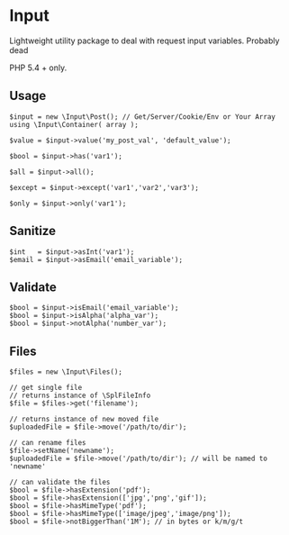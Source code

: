 # Input
Lightweight utility package to deal with request input variables. Probably dead

PHP 5.4 + only.

## Usage
    $input = new \Input\Post(); // Get/Server/Cookie/Env or Your Array using \Input\Container( array );

    $value = $input->value('my_post_val', 'default_value');

    $bool = $input->has('var1');

    $all = $input->all();

    $except = $input->except('var1','var2','var3');

    $only = $input->only('var1');


## Sanitize
    $int   = $input->asInt('var1');
    $email = $input->asEmail('email_variable');

## Validate
    $bool = $input->isEmail('email_variable');
    $bool = $input->isAlpha('alpha_var');
    $bool = $input->notAlpha('number_var');

## Files
    $files = new \Input\Files();

    // get single file
    // returns instance of \SplFileInfo
    $file = $files->get('filename');

    // returns instance of new moved file
    $uploadedFile = $file->move('/path/to/dir');

    // can rename files
    $file->setName('newname');
    $uploadedFile = $file->move('/path/to/dir'); // will be named to 'newname'

    // can validate the files
    $bool = $file->hasExtension('pdf');
    $bool = $file->hasExtension(['jpg','png','gif']);
    $bool = $file->hasMimeType('pdf');
    $bool = $file->hasMimeType(['image/jpeg','image/png']);
    $bool = $file->notBiggerThan('1M'); // in bytes or k/m/g/t
